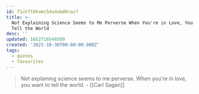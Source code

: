 ```yaml
---
id: f1utft8komc5dx4ubd0caz7
title: >-
  Not Explaining Science Seems to Me Perverse When You're in Love, You Want to
  Tell the World
desc: ''
updated: 1652716548589
created: '2021-10-30T00:00:00.000Z'
tags:
  - quotes
  - favourites
---
```


> Not explaining science seems to me perverse. When you're in love, you want to tell the world. - [[Carl Sagan]]
